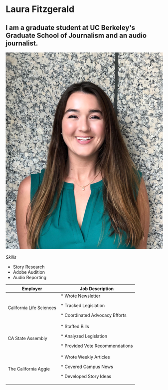# Laura Fitzgerald
## I am a graduate student at UC Berkeley's Graduate School of Journalism and an audio journalist.

!['laura','headshot'](/Headshot.JPG)

*Skills*
* Story Research
* Adobe Audition
* Audio Reporting

| Employer | Job Description |
| -------- | --------------- |
| California Life Sciences | *  Wrote Newsletter <p> *  Tracked Legislation <p> * Coordinated Advocacy Efforts |
| CA State Assembly | * Staffed Bills <p> * Analyzed Legislation <p> *  Provided Vote Recommendations |
| The California Aggie | *  Wrote Weekly Articles <p> * Covered Campus News <p> * Developed Story Ideas |
  

